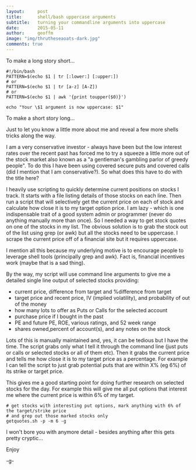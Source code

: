 ```yaml
---
layout:     post
title:      shell/bash uppercase arguments 
subtitle:   turning your commandline arguments into uppercase 
date:       2015-05-11
author:     geoffm
image: "img/thrutheseaoats-dark.jpg"
comments: true
---
```


To make a long story short...

```
#!/bin/bash
PATTERN=$(echo $1 | tr [:lower:] [:upper:])
# or
PATTERN=$(echo $1 | tr [a-z] [A-Z])
# or
PATTERN=$(echo $1 | awk '{print toupper($0)}')

echo "Your \$1 argument is now uppercase: $1"
```

To make a short story long...

Just to let you know a little more about me and reveal
a few more shells tricks along the way.

<!--more-->
I am a very conservative investor - always have been but
the low interest rates over the recent past has forced me
to try a squeeze a little more out of the stock market also
known as a "a gentleman's gambling parlor of greedy people".
To do this I have been using covered secure puts and covered calls (did
I mention that I am conservative?). So what does this have to
do with the title here?

I heavily use scripting to quickly determine current positions
on stocks I track. It starts with a file listing details of
those stocks on each line. Then run a script that will selectively
get the current price on each of stock and calculate how close
it is to my target option price. I am lazy - which is one indispensable
trait of a good system admin or programmer (never do anything manually
more than once). So I needed a way to get stock quotes on 
one of the stocks in my list. The obvious solution is to grab the stock
out of the list using grep (or awk) but all the stocks need to
be uppercase. I scrape the current price off of a financial site but it
requires uppercase.

I mention all this because my underlying motive is to encourage people
to leverage shell tools (principally grep and awk). Fact is, 
financial incentives work (maybe that is a sad thing). 

By the way, my script will use command line arguments to give me
a detailed single line output of selected stocks providing:

- current price, difference from target and %difference from target
- target price and recent price, IV (implied volatility), and probability of out of the money
- how many lots to offer as Puts or Calls for the selected account
- purchase price if I bought in the past
- PE and future PE, ROE, various ratings, and 52 week range 
- shares owned,percent of account(s), and any notes on the stock

Lots of this is manually maintained and, yes, it can be tedious but I have the
time. The script grabs only what I tell it through the command line (just puts or calls
or selected stocks or all of them etc). Then it grabs the current price and tells me
how close it is to my target price as a percentage. For example I can tell the
script to just grab potential puts that are within X% (eg 6%) of its strike or target price.

This gives me a good starting point for doing further research on selected stocks
for the day. For example this will give me all put options that interest me where
the current price is within 6% of my target.

```
# get stocks with interesting put options, mark anything with 6% of the target/strike price
# and grep out those marked stocks only
getquotes.sh -p -m 6 -g
```

I won't bore you with anymore detail - besides anything after this gets pretty cryptic...

Enjoy

-g-

 
